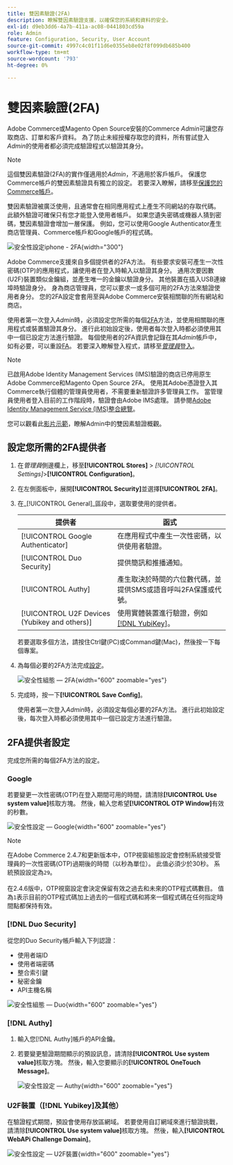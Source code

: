 ```yaml
---
title: 雙因素驗證(2FA)
description: 瞭解雙因素驗證支援，以確保您的系統和資料的安全。
exl-id: d9eb3dd6-4a7b-411a-ac08-0441803cd59a
role: Admin
feature: Configuration, Security, User Account
source-git-commit: 4997c4c01f11d6e0355eb8e02f8f099db685b400
workflow-type: tm+mt
source-wordcount: '793'
ht-degree: 0%

---
```


# 雙因素驗證(2FA)

Adobe Commerce或Magento Open Source安裝的Commerce _Admin_&#x200B;可讓您存取商店、訂單和客戶資料。 為了防止未經授權存取您的資料，所有嘗試登入&#x200B;_Admin_&#x200B;的使用者都必須完成驗證程式以驗證其身分。

>[!NOTE]
>
>這個雙因素驗證(2FA)的實作僅適用於&#x200B;_Admin_，不適用於客戶帳戶。 保護您Commerce帳戶的雙因素驗證具有獨立的設定。 若要深入瞭解，請移至[保護您的Commerce帳戶](../getting-started/commerce-account-secure.md)。

雙因素驗證被廣泛使用，且通常會在相同應用程式上產生不同網站的存取代碼。 此額外驗證可確保只有您才能登入使用者帳戶。 如果您遺失密碼或機器人猜到密碼，雙因素驗證會增加一層保護。 例如，您可以使用Google Authenticator產生商店管理員、Commerce帳戶和Google帳戶的程式碼。

![安全性設定iphone - 2FA](./assets/google-authenticator-iphone.png){width="300"}

Adobe Commerce支援來自多個提供者的2FA方法。 有些要求安裝可產生一次性密碼(OTP)的應用程式，讓使用者在登入時輸入以驗證其身分。 通用次要因數(U2F)裝置類似金鑰組，並產生唯一的金鑰以驗證身分。 其他裝置在插入USB連線埠時驗證身分。 身為商店管理員，您可以要求一或多個可用的2FA方法來驗證使用者身分。 您的2FA設定會套用至與Adobe Commerce安裝相關聯的所有網站和商店。

使用者第一次登入&#x200B;_Admin_&#x200B;時，必須設定您所需的每個[2FA](../configuration-reference/security/2fa.md)方法，並使用相關聯的應用程式或裝置驗證其身分。 進行此初始設定後，使用者每次登入時都必須使用其中一個已設定方法進行驗證。 每個使用者的2FA資訊會記錄在其&#x200B;_Admin_&#x200B;帳戶中，如有必要，可以重設[FA](security-two-factor-authentication-manage.md)。 若要深入瞭解登入程式，請移至&#x200B;[_管理員_&#x200B;登入](../getting-started/admin-signin.md)。

>[!NOTE]
>
>已啟用Adobe Identity Management Services (IMS)驗證的商店已停用原生Adobe Commerce和Magento Open Source 2FA。 使用其Adobe憑證登入其Commerce執行個體的管理員使用者，不需要重新驗證許多管理員工作。 當管理員使用者登入目前的工作階段時，驗證會由Adobe IMS處理。 請參閱[Adobe Identity Management Service (IMS)整合總覽](https://experienceleague.adobe.com/docs/commerce-admin/start/admin/ims/adobe-ims-integration-overview.html)。

您可以觀看此[影片示範](https://video.tv.adobe.com/v/339104?quality=12&learn=on)，瞭解Admin中的雙因素驗證概觀。

## 設定您所需的2FA提供者

1. 在&#x200B;_管理員_&#x200B;側邊欄上，移至&#x200B;**[!UICONTROL Stores]** > _[!UICONTROL Settings]_>**[!UICONTROL Configuration]**。

1. 在左側面板中，展開&#x200B;**[!UICONTROL Security]**&#x200B;並選擇&#x200B;**[!UICONTROL 2FA]**。

1. 在&#x200B;_[!UICONTROL General]_區段中，選取要使用的提供者。

   | 提供者 | 函式 |
   |--- |--- |
   | [!UICONTROL Google Authenticator] | 在應用程式中產生一次性密碼，以供使用者驗證。 |
   | [!UICONTROL Duo Security] | 提供簡訊和推播通知。 |
   | [!UICONTROL Authy] | 產生取決於時間的六位數代碼，並提供SMS或語音呼叫2FA保護或代號。 |
   | [!UICONTROL U2F Devices (Yubikey and others)] | 使用實體裝置進行驗證，例如[[!DNL YubiKey]](https://www.yubico.com/)。 |

   若要選取多個方法，請按住Ctrl鍵(PC)或Command鍵(Mac)，然後按一下每個專案。

1. 為每個必要的2FA方法完成[設定](../configuration-reference/security/2fa.md)。

   ![安全性組態 — 2FA](../configuration-reference/security/assets/2fa-general.png){width="600" zoomable="yes"}

1. 完成時，按一下&#x200B;**[!UICONTROL Save Config]**。

   使用者第一次登入&#x200B;_Admin_&#x200B;時，必須設定每個必要的2FA方法。 進行此初始設定後，每次登入時都必須使用其中一個已設定方法進行驗證。

## 2FA提供者設定

完成您所需的每個2FA方法的設定。

### Google

若要變更一次性密碼(OTP)在登入期間可用的時間，請清除&#x200B;**[!UICONTROL Use system value]**&#x200B;核取方塊。 然後，輸入您希望&#x200B;**[!UICONTROL OTP Window]**&#x200B;有效的秒數。

![安全性設定 — Google](../configuration-reference/security/assets/2fa-google.png){width="600" zoomable="yes"}

>[!NOTE]
>
>在Adobe Commerce 2.4.7和更新版本中，OTP視窗組態設定會控制系統接受管理員的一次性密碼(OTP)過期後的時間（以秒為單位）。 此值必須少於30秒。 系統預設設定為`29`。<br><br>在2.4.6版中，OTP視窗設定會決定保留有效之過去和未來的OTP程式碼數目。 值為`1`表示目前的OTP程式碼加上過去的一個程式碼和將來一個程式碼在任何指定時間點都保持有效。

### [!DNL Duo Security]

從您的Duo Security帳戶輸入下列認證：

- 使用者端ID
- 使用者端密碼
- 整合索引鍵
- 秘密金鑰
- API主機名稱

![安全性組態 — Duo](../configuration-reference/security/assets/2fa-duo-security.png){width="600" zoomable="yes"}

### [!DNL Authy]

1. 輸入您[!DNL Authy]帳戶的API金鑰。

1. 若要變更驗證期間顯示的預設訊息，請清除&#x200B;**[!UICONTROL Use system value]**&#x200B;核取方塊。 然後，輸入您要顯示的&#x200B;**[!UICONTROL OneTouch Message]**。

   ![安全性設定 — Authy](../configuration-reference/security/assets/2fa-authy.png){width="600" zoomable="yes"}

### U2F裝置（[!DNL Yubikey]及其他）

在驗證程式期間，預設會使用存放區網域。 若要使用自訂網域來進行驗證挑戰，請清除&#x200B;**[!UICONTROL Use system value]**&#x200B;核取方塊。 然後，輸入&#x200B;**[!UICONTROL WebAPi Challenge Domain]**。

![安全性設定 — U2F裝置](../configuration-reference/security/assets/2fa-u2f-key.png){width="600" zoomable="yes"}
